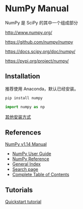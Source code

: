 # NumPy Manual

NumPy 是 SciPy 的其中一个组成部分

<http://www.numpy.org/>

<https://github.com/numpy/numpy>

<https://docs.scipy.org/doc/numpy/>

<https://pypi.org/project/numpy/>

## Installation

推荐使用 Anaconda，默认已经安装。

```bash
pip install numpy
```

```python
import numpy as np
```

[其他安装方式](https://www.scipy.org/scipylib/download.html)

## References

[NumPy v1.14 Manual](https://docs.scipy.org/doc/numpy/)

- [NumPy User Guide](https://docs.scipy.org/doc/numpy/user/index.html)
- [NumPy Reference](https://docs.scipy.org/doc/numpy/reference/)
- [General Index](https://docs.scipy.org/doc/numpy/genindex.html)
- [Search page](https://docs.scipy.org/doc/numpy/search.html)
- [Complete Table of Contents](https://docs.scipy.org/doc/numpy/contents.html)

## Tutorials

[Quickstart tutorial](https://docs.scipy.org/doc/numpy/user/quickstart.html)